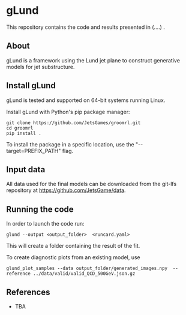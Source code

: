 gLund
======

This repository contains the code and results presented in (....) .

## About

gLund is a framework using the Lund jet plane to construct generative 
models for jet substructure.

## Install gLund

gLund is tested and supported on 64-bit systems running Linux.

Install gLund with Python's pip package manager:
```
git clone https://github.com/JetsGames/groomrl.git
cd groomrl
pip install .
```
To install the package in a specific location, use
the "--target=PREFIX_PATH" flag.

## Input data

All data used for the final models can be downloaded from the git-lfs repository
at https://github.com/JetsGame/data.

## Running the code

In order to launch the code run:
```
glund --output <output_folder>  <runcard.yaml>
```
This will create a folder containing the result of the fit.

To create diagnostic plots from an existing model, use
```
glund_plot_samples --data output_folder/generated_images.npy  --reference ../data/valid/valid_QCD_500GeV.json.gz
```

## References

* TBA
